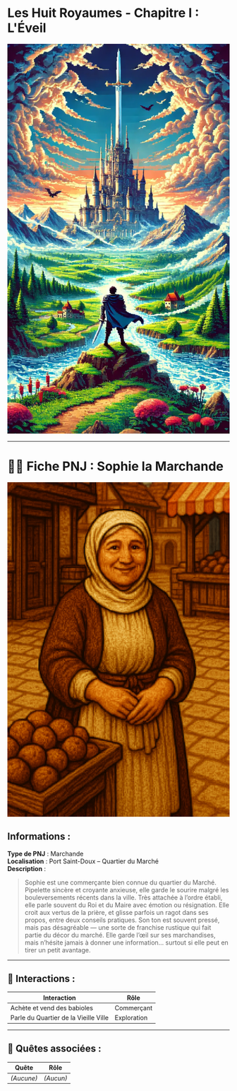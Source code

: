 # Les Huit Royaumes - Chapitre I : L'Éveil

![cover.webp](https://raw.githubusercontent.com/nicolasvauchenet/eightrealms-awakening/refs/heads/main/assets/img/core/cover.webp)

---

# 🧍‍♀️ Fiche PNJ : Sophie la Marchande

![sophie-la-marchande.png](https://raw.githubusercontent.com/nicolasvauchenet/eightrealms-awakening/refs/heads/main/assets/img/chapter1/npc/sophie-la-marchande.png)

## Informations :

**Type de PNJ** : Marchande  
**Localisation** : Port Saint-Doux – Quartier du Marché  
**Description** :
> Sophie est une commerçante bien connue du quartier du Marché. Pipelette sincère et croyante anxieuse, elle garde le
> sourire malgré les bouleversements récents dans la ville. Très attachée à l’ordre établi, elle parle souvent du Roi et
> du Maire avec émotion ou résignation. Elle croit aux vertus de la prière, et glisse parfois un ragot dans ses propos,
> entre deux conseils pratiques.
> Son ton est souvent pressé, mais pas désagréable — une sorte de franchise rustique qui fait partie du décor du marché.
> Elle garde l’œil sur ses marchandises, mais n’hésite jamais à donner une information… surtout si elle peut en tirer un
> petit avantage.

---

## 💬 Interactions :

| Interaction                           | Rôle        |
|---------------------------------------|-------------|
| Achète et vend des babioles           | Commerçant  |
| Parle du Quartier de la Vieille Ville | Exploration |

---

## 📜 Quêtes associées :

| Quête      | Rôle      |
|------------|-----------|
| *(Aucune)* | *(Aucun)* |


